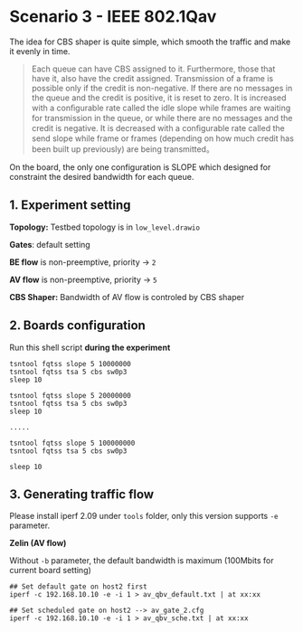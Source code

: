 # Scenario 3 - IEEE 802.1Qav

The idea for CBS shaper is quite simple, which smooth the traffic and make it evenly in time.

> Each queue can have CBS assigned to it. Furthermore, those that have it, also have the credit assigned. Transmission of a frame is possible only if the credit is non-negative. If there are no messages in the queue and the credit is positive, it is reset to zero. It is increased with a conﬁgurable rate called the idle slope while frames are waiting for transmission in the queue, or while there are no messages and the credit is negative. It is decreased with a conﬁgurable rate called the send slope while frame or frames (depending on how much credit has been built up previously) are being transmitted。

On the board, the only one configuration is SLOPE which designed for constraint the desired bandwidth for each queue.



## 1. Experiment setting

**Topology:** Testbed topology is in `low_level.drawio`

**Gates**: default setting

**BE flow** is non-preemptive, priority -> `2`

**AV flow** is non-preemptive, priority -> `5`

**CBS Shaper:** Bandwidth of AV flow is controled by CBS shaper



## 2. Boards configuration

Run this shell script **during the experiment**

```
tsntool fqtss slope 5 10000000
tsntool fqtss tsa 5 cbs sw0p3
sleep 10

tsntool fqtss slope 5 20000000
tsntool fqtss tsa 5 cbs sw0p3
sleep 10

.....

tsntool fqtss slope 5 100000000
tsntool fqtss tsa 5 cbs sw0p3

sleep 10
```



## 3. Generating traffic flow

Please install iperf 2.09 under `tools` folder, only this version supports `-e` parameter.



 **Zelin (AV flow)**

Without `-b`  parameter, the default bandwidth is maximum (100Mbits for current board setting)

```
## Set default gate on host2 first
iperf -c 192.168.10.10 -e -i 1 > av_qbv_default.txt | at xx:xx

## Set scheduled gate on host2 --> av_gate_2.cfg
iperf -c 192.168.10.10 -e -i 1 > av_qbv_sche.txt | at xx:xx
```

